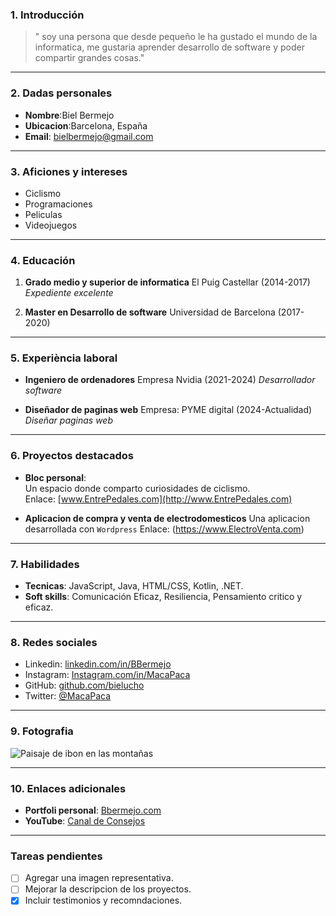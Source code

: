 ### 1. Introducción
> " soy una persona que desde pequeño le ha gustado el mundo de la informatica, me gustaria aprender desarrollo de software y poder compartir grandes cosas."

---

### 2. Dadas personales 
- **Nombre**:Biel Bermejo
- **Ubicacion**:Barcelona, España
- **Email**: bielbermejo@gmail.com

---

### 3. Aficiones y intereses
- Ciclismo
- Programaciones
- Peliculas
- Videojuegos

---

### 4. Educación
1. **Grado medio y superior de informatica**
   El Puig Castellar (2014-2017)
   *Expediente excelente*

2. **Master en Desarrollo de software**
   Universidad de Barcelona (2017-2020)

--- 

### 5. Experiència laboral 

- **Ingeniero de ordenadores**
Empresa Nvidia (2021-2024)
*Desarrollador software*

- **Diseñador de paginas web**
  Empresa: PYME digital (2024-Actualidad)
  *Diseñar paginas web*

--- 

### 6. Proyectos destacados

- **Bloc personal**:  
  Un espacio donde comparto curiosidades de ciclismo.  
  Enlace: [www.EntrePedales.com](http://www.EntrePedales.com)

- **Aplicacion de compra y venta de electrodomesticos**
  Una aplicacion desarrollada con `Wordpress`
  Enlace: (https://www.ElectroVenta.com)

---

### 7. Habilidades

- **Tecnicas**: JavaScript, Java, HTML/CSS, Kotlin, .NET.
- **Soft skills**: Comunicación Eficaz, Resiliencia, Pensamiento critico y eficaz.

---

### 8. Redes sociales

- Linkedin: [linkedin.com/in/BBermejo](https://www.linkedin.com/in/BBermejo)
- Instagram: [Instagram.com/in/MacaPaca](https://www.instagram.com/MacaPaca)
- GitHub: [github.com/bielucho](https://github.com/bielucho)
- Twitter: [@MacaPaca](https://twitter.com/MacaPaca)

---

### 9. Fotografia

![Paisaje de ibon en las montañas](https://github.com/user-attachments/assets/903860b6-f29d-473c-8433-e040685a0a8b)

---

### 10. Enlaces adicionales

- **Portfoli personal**: [Bbermejo.com](https://www.Bbermejo.com)  
- **YouTube**: [Canal de Consejos](https://www.youtube.com/user/MacaPaca)

---

### Tareas pendientes

- [ ] Agregar una imagen representativa.  
- [ ] Mejorar la descripcion de los proyectos.
- [x] Incluir testimonios y recomndaciones.
